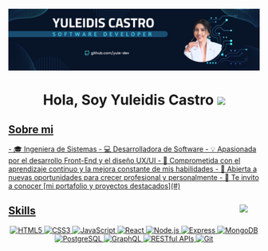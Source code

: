 ![Mi portada](https://github.com/yule-dev/yule-dev/blob/main/Mi%20Portada.png)
<h1 align="center"><b>Hola, Soy Yuleidis Castro </b><img src="https://media.giphy.com/media/hvRJCLFzcasrR4ia7z/giphy.gif" width="35"></h1>

<p align="center">
  <a href="https://github.com/DenverCoder1/readme-typing-svg">
</p>

<h2>Sobre mi</h2>
- 🎓 Ingeniera de Sistemas 
- 💻 Desarrolladora de Software
- 💡 Apasionada por el desarrollo Front-End y el diseño UX/UI
- 🧠 Comprometida con el aprendizaje continuo y la mejora constante de mis habilidades
- 🌱 Abierta a nuevas oportunidades para crecer profesional y personalmente
- 📁 Te invito a conocer [mi portafolio y proyectos destacados](#)

<h2><picture><img align="right" src="https://github.com/7oSkaaa/7oSkaaa/blob/main/Images/about_me.gif?raw=true" width="40px"></picture> Skills</h2>

<div align="center">
<img src="https://cdn.jsdelivr.net/gh/devicons/devicon/icons/html5/html5-original.svg" alt="HTML5" width="40" height="40"/> 
<img src="https://cdn.jsdelivr.net/gh/devicons/devicon/icons/css3/css3-original.svg" alt="CSS3" width="40" height="40"/>
<img src="https://cdn.jsdelivr.net/gh/devicons/devicon/icons/javascript/javascript-original.svg" alt="JavaScript" width="40" height="40"/>
<img src="https://cdn.jsdelivr.net/gh/devicons/devicon/icons/react/react-original.svg" alt="React" width="40" height="40"/>
<img src="https://cdn.jsdelivr.net/gh/devicons/devicon/icons/nodejs/nodejs-original.svg" alt="Node.js" width="40" height="40"/>
<img src="https://cdn.jsdelivr.net/gh/devicons/devicon/icons/express/express-original.svg" alt="Express" width="40" height="40"/>
<img src="https://cdn.jsdelivr.net/gh/devicons/devicon/icons/mongodb/mongodb-original.svg" alt="MongoDB" width="40" height="40"/>
<img src="https://cdn.jsdelivr.net/gh/devicons/devicon/icons/postgresql/postgresql-original.svg" alt="PostgreSQL" width="40" height="40"/>
<img src="https://cdn.jsdelivr.net/gh/devicons/devicon/icons/graphql/graphql-plain.svg" alt="GraphQL" width="40" height="40"/>
<img src="https://img.icons8.com/ios-filled/50/000000/api.png" alt="RESTful APIs" width="40" height="40"/>
<img src="https://cdn.jsdelivr.net/gh/devicons/devicon/icons/git/git-original.svg" alt="Git" width="40" height="40"/>
</div>
<br> 


